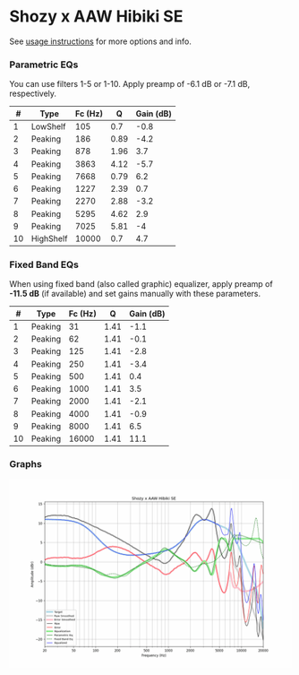 # Shozy x AAW Hibiki SE
See [usage instructions](https://github.com/jaakkopasanen/AutoEq#usage) for more options and info.

### Parametric EQs
You can use filters 1-5 or 1-10. Apply preamp of -6.1 dB or -7.1 dB, respectively.

|   # | Type      |   Fc (Hz) |    Q |   Gain (dB) |
|-----|-----------|-----------|------|-------------|
|   1 | LowShelf  |       105 | 0.7  |        -0.8 |
|   2 | Peaking   |       186 | 0.89 |        -4.2 |
|   3 | Peaking   |       878 | 1.96 |         3.7 |
|   4 | Peaking   |      3863 | 4.12 |        -5.7 |
|   5 | Peaking   |      7668 | 0.79 |         6.2 |
|   6 | Peaking   |      1227 | 2.39 |         0.7 |
|   7 | Peaking   |      2270 | 2.88 |        -3.2 |
|   8 | Peaking   |      5295 | 4.62 |         2.9 |
|   9 | Peaking   |      7025 | 5.81 |        -4   |
|  10 | HighShelf |     10000 | 0.7  |         4.7 |

### Fixed Band EQs
When using fixed band (also called graphic) equalizer, apply preamp of **-11.5 dB** (if available) and set gains manually with these parameters.

|   # | Type    |   Fc (Hz) |    Q |   Gain (dB) |
|-----|---------|-----------|------|-------------|
|   1 | Peaking |        31 | 1.41 |        -1.1 |
|   2 | Peaking |        62 | 1.41 |        -0.1 |
|   3 | Peaking |       125 | 1.41 |        -2.8 |
|   4 | Peaking |       250 | 1.41 |        -3.4 |
|   5 | Peaking |       500 | 1.41 |         0.4 |
|   6 | Peaking |      1000 | 1.41 |         3.5 |
|   7 | Peaking |      2000 | 1.41 |        -2.1 |
|   8 | Peaking |      4000 | 1.41 |        -0.9 |
|   9 | Peaking |      8000 | 1.41 |         6.5 |
|  10 | Peaking |     16000 | 1.41 |        11.1 |

### Graphs
![](./Shozy%20x%20AAW%20Hibiki%20SE.png)
